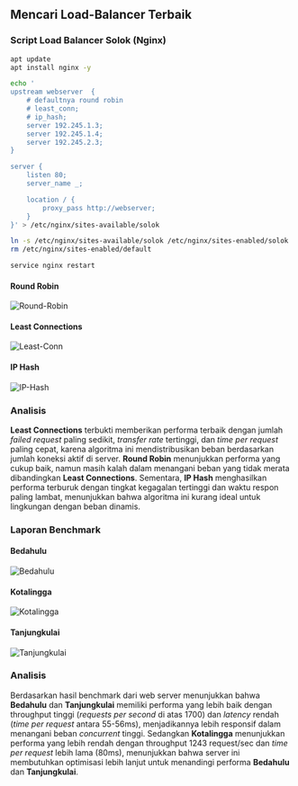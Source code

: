 ## Mencari Load-Balancer Terbaik

### Script Load Balancer Solok (Nginx)
```sh
apt update
apt install nginx -y

echo '
upstream webserver  {
    # defaultnya round robin
    # least_conn;
    # ip_hash;
    server 192.245.1.3;
    server 192.245.1.4;
    server 192.245.2.3;
}

server {
    listen 80;
    server_name _;

    location / {
        proxy_pass http://webserver;
    }
}' > /etc/nginx/sites-available/solok

ln -s /etc/nginx/sites-available/solok /etc/nginx/sites-enabled/solok
rm /etc/nginx/sites-enabled/default

service nginx restart
```

#### Round Robin
![Round-Robin](assets/gallery/rr.png)
#### Least Connections
![Least-Conn](assets/gallery/lconn.png)
#### IP Hash
![IP-Hash](assets/gallery/ip_hash.png)

### Analisis
**Least Connections** terbukti memberikan performa terbaik dengan jumlah *failed request* paling sedikit, *transfer rate* tertinggi, dan *time per request* paling cepat, karena algoritma ini mendistribusikan beban berdasarkan jumlah koneksi aktif di server. **Round Robin** menunjukkan performa yang cukup baik, namun masih kalah dalam menangani beban yang tidak merata dibandingkan **Least Connections**. Sementara, **IP Hash** menghasilkan performa terburuk dengan tingkat kegagalan tertinggi dan waktu respon paling lambat, menunjukkan bahwa algoritma ini kurang ideal untuk lingkungan dengan beban dinamis.

### Laporan Benchmark

#### Bedahulu
![Bedahulu](assets/gallery/bedahulu.png)
#### Kotalingga
![Kotalingga](assets/gallery/kotalingga.png)
#### Tanjungkulai
![Tanjungkulai](assets/gallery/tanjungkulai.png)

### Analisis
Berdasarkan hasil benchmark dari web server menunjukkan bahwa **Bedahulu** dan **Tanjungkulai** memiliki performa yang lebih baik dengan throughput tinggi (*requests per second* di atas 1700) dan *latency* rendah (*time per request* antara 55-56ms), menjadikannya lebih responsif dalam menangani beban *concurrent* tinggi. Sedangkan **Kotalingga** menunjukkan performa yang lebih rendah dengan throughput 1243 request/sec dan *time per request* lebih lama (80ms), menunjukkan bahwa server ini membutuhkan optimisasi lebih lanjut untuk menandingi performa **Bedahulu** dan **Tanjungkulai**.
